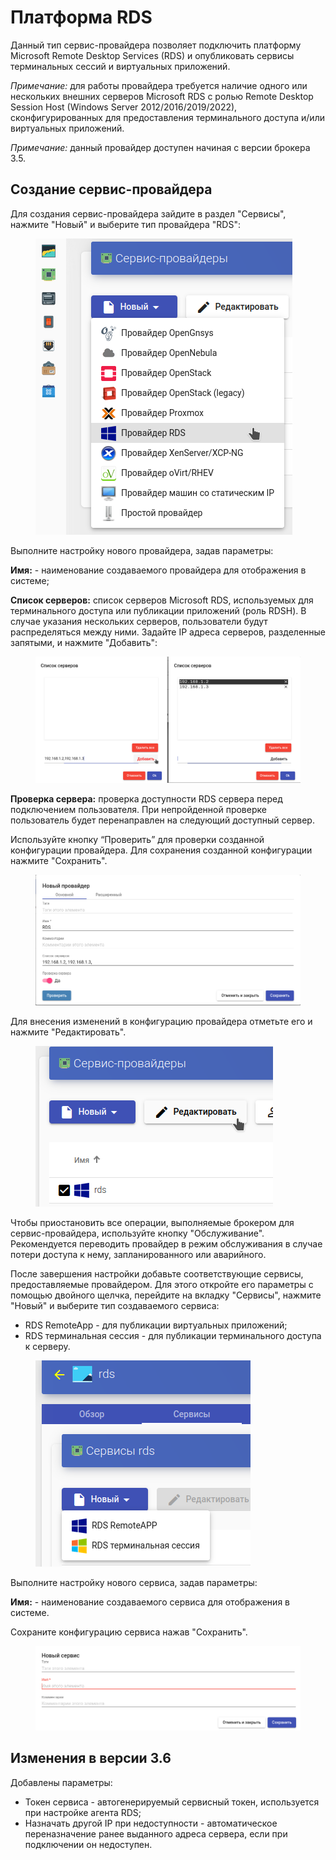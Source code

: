 # Платформа RDS

Данный тип сервис-провайдера позволяет подключить платформу Microsoft Remote Desktop Services (RDS) и опубликовать сервисы терминальных сессий и виртуальных приложений.

_Примечание:_ для работы провайдера требуется наличие одного или нескольких внешних серверов Microsoft RDS с ролью Remote Desktop Session Host (Windows Server 2012/2016/2019/2022), сконфигурированных для предоставления терминального доступа и/или виртуальных приложений.

_Примечание:_ данный провайдер доступен начиная с версии брокера 3.5.

## Создание сервис-провайдера <a href="#provider" id="provider"></a>

Для создания сервис-провайдера зайдите в раздел "Сервисы", нажмите "Новый" и выберите тип провайдера "RDS":

<figure><img src="../../../.gitbook/assets/rds-sp-1.png" alt=""><figcaption></figcaption></figure>

Выполните настройку нового провайдера, задав параметры:

**Имя:** - наименование создаваемого провайдера для отображения в системе;

**Список серверов:** список серверов Microsoft RDS, используемых для терминального доступа или публикации приложений (роль RDSH). В случае указания нескольких серверов, пользователи будут распределяться между ними. Задайте IP адреса серверов, разделенные запятыми, и нажмите "Добавить":

<figure><img src="../../../.gitbook/assets/rds-sp-2.png" alt=""><figcaption></figcaption></figure>

**Проверка сервера:** проверка доступности RDS сервера перед подключением пользователя. При непройденной проверке пользователь будет перенаправлен на следующий доступный сервер.

Используйте кнопку “Проверить” для проверки созданной конфигурации провайдера. Для сохранения созданной конфигурации нажмите "Сохранить".

<figure><img src="../../../.gitbook/assets/rds-sp-3.png" alt=""><figcaption></figcaption></figure>

Для внесения изменений в конфигурацию провайдера отметьте его и нажмите "Редактировать".

<figure><img src="../../../.gitbook/assets/rds-sp-4.png" alt=""><figcaption></figcaption></figure>

Чтобы приостановить все операции, выполняемые брокером для сервис-провайдера, используйте кнопку "Обслуживание". Рекомендуется переводить провайдер в режим обслуживания в случае потери доступа к нему, запланированного или аварийного.

После завершения настройки добавьте соответствующие сервисы, предоставляемые провайдером. Для этого откройте его параметры с помощью двойного щелчка, перейдите на вкладку "Сервисы", нажмите "Новый" и выберите тип создаваемого сервиса:

* RDS RemoteApp - для публикации виртуальных приложений;
* RDS терминальная сессия - для публикации терминального доступа к серверу.

<figure><img src="../../../.gitbook/assets/rds-sp-5.png" alt=""><figcaption></figcaption></figure>

Выполните настройку нового сервиса, задав параметры:

**Имя:** - наименование создаваемого сервиса для отображения в системе.

Сохраните конфигурацию сервиса нажав "Сохранить".

<figure><img src="../../../.gitbook/assets/rds-sp-6.png" alt=""><figcaption></figcaption></figure>

## Изменения в версии 3.6 <a href="#rds-3.6-changes" id="rds-3.6-changes"></a>

Добавлены параметры:

* Токен сервиса - автогенерируемый сервисный токен, используется при настройке агента RDS;
* Назначать другой IP при недоступности - автоматическое переназначение ранее выданного адреса сервера, если при подключении он недоступен.

